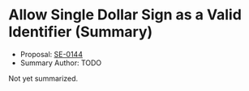 # Allow Single Dollar Sign as a Valid Identifier (Summary)

* Proposal: [SE-0144](https://github.com/apple/swift-evolution/blob/main/proposals/0144-allow-single-dollar-sign-as-valid-identifier.md)
* Summary Author: TODO

Not yet summarized.
